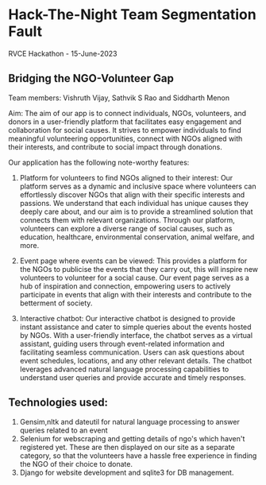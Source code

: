 # Hack-The-Night Team Segmentation Fault
RVCE Hackathon - 15-June-2023

## Bridging the NGO-Volunteer Gap

Team members: Vishruth Vijay, Sathvik S Rao and Siddharth Menon

Aim: The aim of our app is to connect individuals, NGOs, volunteers, and donors in a user-friendly platform that facilitates easy engagement and collaboration for social causes. It strives to empower individuals to find meaningful volunteering opportunities, connect with NGOs aligned with their interests, and contribute to social impact through donations.

Our application has the following note-worthy features:

1) Platform for volunteers to find NGOs aligned to their interest: Our platform serves as a dynamic and inclusive space where volunteers can effortlessly discover NGOs that align with their specific interests and passions. We understand that each individual has unique causes they deeply care about, and our aim is to provide a streamlined solution that connects them with relevant organizations. Through our platform, volunteers can explore a diverse range of social causes, such as education, healthcare, environmental conservation, animal welfare, and more.

2) Event page where events can be viewed: This provides a platform for the NGOs to publicise the events that they carry out, this will inspire new volunteers to volunteer for a social cause. Our event page serves as a hub of inspiration and connection, empowering users to actively participate in events that align with their interests and contribute to the betterment of society.

3) Interactive chatbot: Our interactive chatbot is designed to provide instant assistance and cater to simple queries about the events hosted by NGOs. With a user-friendly interface, the chatbot serves as a virtual assistant, guiding users through event-related information and facilitating seamless communication. Users can ask questions about event schedules, locations, and any other relevant details. The chatbot leverages advanced natural language processing capabilities to understand user queries and provide accurate and timely responses.

## Technologies used:

1) Gensim,nltk and dateutil for natural language processing to answer queries related to an event
2) Selenium for webscraping and getting details of ngo's which haven't registered yet. These are then displayed on our site as a separate category, so that the volunteers have a hassle free experience in finding the NGO of their choice to donate.
3) Django for website development and sqlite3 for DB management. 


